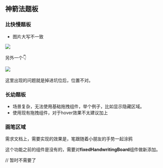 ## 神箭法题板



### 比快慢题板



- 图片大写不一致



![](..\..\articles\工作\图片大小不一致.png)



另外一个👇

![](..\..\articles\工作\图片不一致2.png)



这里出现的问题就是掉进坑位后，位置不对。



### 长幼题板



- 场景复杂，无法使用基础拖拽组件，举个例子，比如显示隐藏区域。
- 使用现有拖拽组件，对于hover效果不太建议加上









### 画笔区域



需求文档上，需要实现的效果是，笔跟随着小朋友的手势一起涂鸦

这个功能之前的组件是没有的，需要对**fixedHandwritingBoard**组件做新添加。

// 暂时不需要了



